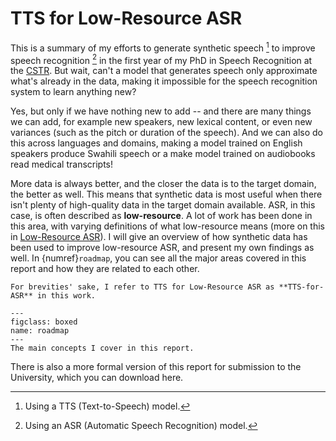 # TTS for Low-Resource ASR

This is a summary of my efforts to generate synthetic speech [^TTS] to improve speech recognition [^ASR] in the first year of my PhD in Speech Recognition at the [CSTR](https://www.cstr.ed.ac.uk/). But wait, can't a model that generates speech only approximate what's already in the data, making it impossible for the speech recognition system to learn anything new?

Yes, but only if we have nothing new to add -- and there are many things we can add, for example new speakers, new lexical content, or even new variances (such as the pitch or duration of the speech). And we can also do this across languages and domains, making a model trained on English speakers produce Swahili speech or a make model trained on audiobooks read medical transcripts!

More data is always better, and the closer the data is to the target domain, the better as well. This means that synthetic data is most useful when there isn't plenty of high-quality data in the target domain available. ASR, in this case, is often described as **low-resource**. A lot of work has been done in this area, with varying definitions of what low-resource means (more on this in [Low-Resource ASR](markdown/low_resource_asr)). I will give an overview of how synthetic data has been used to improve low-resource ASR, and present my own findings as well. In {numref}`roadmap`, you can see all the major areas covered in this report and how they are related to each other.

```{note}
For brevities' sake, I refer to TTS for Low-Resource ASR as **TTS-for-ASR** in this work.
```

```{figure} figures/roadmap.svg
---
figclass: boxed
name: roadmap
---
The main concepts I cover in this report.
```

There is also a more formal version of this report for submission to the University, which you can download here.


[^TTS]: Using a TTS (Text-to-Speech) model.

[^ASR]: Using an ASR (Automatic Speech Recognition) model.